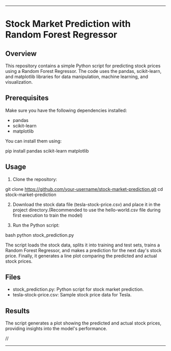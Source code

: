 

---

# Stock Market Prediction with Random Forest Regressor

## Overview

This repository contains a simple Python script for predicting stock prices using a Random Forest Regressor. The code uses the pandas, scikit-learn, and matplotlib libraries for data manipulation, machine learning, and visualization.

## Prerequisites

Make sure you have the following dependencies installed:

- pandas
- scikit-learn
- matplotlib

You can install them using:

pip install pandas scikit-learn matplotlib


## Usage

1. Clone the repository:


git clone https://github.com/your-username/stock-market-prediction.git
cd stock-market-prediction


2. Download the stock data file (tesla-stock-price.csv) and place it in the project directory.(Recommended to use the hello-world.csv file during first execution to train the model)

3. Run the Python script:

bash
python stock_prediction.py


The script loads the stock data, splits it into training and test sets, trains a Random Forest Regressor, and makes a prediction for the next day's stock price. Finally, it generates a line plot comparing the predicted and actual stock prices.

## Files

- stock_prediction.py: Python script for stock market prediction.
- tesla-stock-price.csv: Sample stock price data for Tesla.

## Results

The script generates a plot showing the predicted and actual stock prices, providing insights into the model's performance.

//



---



